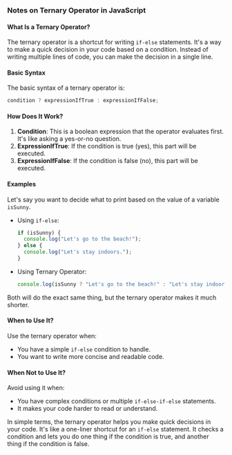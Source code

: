 ### Notes on Ternary Operator in JavaScript

#### What Is a Ternary Operator?

The ternary operator is a shortcut for writing `if-else` statements. It's a way to make a quick decision in your code based on a condition. Instead of writing multiple lines of code, you can make the decision in a single line.

#### Basic Syntax

The basic syntax of a ternary operator is:

```javascript
condition ? expressionIfTrue : expressionIfFalse;
```

#### How Does It Work?

1. **Condition**: This is a boolean expression that the operator evaluates first. It's like asking a yes-or-no question.
2. **ExpressionIfTrue**: If the condition is true (yes), this part will be executed.
3. **ExpressionIfFalse**: If the condition is false (no), this part will be executed.

#### Examples

Let's say you want to decide what to print based on the value of a variable `isSunny`.

- Using `if-else`:

  ```javascript
  if (isSunny) {
    console.log("Let's go to the beach!");
  } else {
    console.log("Let's stay indoors.");
  }
  ```

- Using Ternary Operator:

  ```javascript
  console.log(isSunny ? "Let's go to the beach!" : "Let's stay indoors.");
  ```

Both will do the exact same thing, but the ternary operator makes it much shorter.

#### When to Use It?

Use the ternary operator when:
- You have a simple `if-else` condition to handle.
- You want to write more concise and readable code.

#### When Not to Use It?

Avoid using it when:
- You have complex conditions or multiple `if-else-if-else` statements.
- It makes your code harder to read or understand.

In simple terms, the ternary operator helps you make quick decisions in your code. It's like a one-liner shortcut for an `if-else` statement. It checks a condition and lets you do one thing if the condition is true, and another thing if the condition is false.